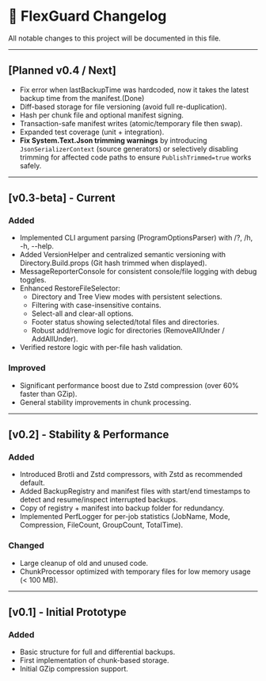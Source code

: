 # 📜 FlexGuard Changelog

All notable changes to this project will be documented in this file.

---

## [Planned v0.4 / Next]
- Fix error when lastBackupTime was hardcoded, now it takes the latest backup time from the manifest.(Done)
- Diff-based storage for file versioning (avoid full re-duplication).
- Hash per chunk file and optional manifest signing.
- Transaction-safe manifest writes (atomic/temporary file then swap).
- Expanded test coverage (unit + integration).
- **Fix System.Text.Json trimming warnings** by introducing `JsonSerializerContext` (source generators) or selectively disabling trimming for affected code paths to ensure `PublishTrimmed=true` works safely.

---

## [v0.3-beta] - Current
### Added
- Implemented CLI argument parsing (ProgramOptionsParser) with /?, /h, -h, --help.
- Added VersionHelper and centralized semantic versioning with Directory.Build.props (Git hash trimmed when displayed).
- MessageReporterConsole for consistent console/file logging with debug toggles.
- Enhanced RestoreFileSelector:
  * Directory and Tree View modes with persistent selections.
  * Filtering with case-insensitive contains.
  * Select-all and clear-all options.
  * Footer status showing selected/total files and directories.
  * Robust add/remove logic for directories (RemoveAllUnder / AddAllUnder).
- Verified restore logic with per-file hash validation.

### Improved
- Significant performance boost due to Zstd compression (over 60% faster than GZip).
- General stability improvements in chunk processing.

---

## [v0.2] - Stability & Performance
### Added
- Introduced Brotli and Zstd compressors, with Zstd as recommended default.
- Added BackupRegistry and manifest files with start/end timestamps to detect and resume/inspect interrupted backups.
- Copy of registry + manifest into backup folder for redundancy.
- Implemented PerfLogger for per-job statistics (JobName, Mode, Compression, FileCount, GroupCount, TotalTime).

### Changed
- Large cleanup of old and unused code.
- ChunkProcessor optimized with temporary files for low memory usage (< 100 MB).

---

## [v0.1] - Initial Prototype
### Added
- Basic structure for full and differential backups.
- First implementation of chunk-based storage.
- Initial GZip compression support.
